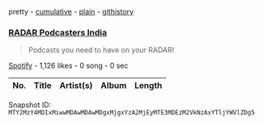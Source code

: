 pretty - [cumulative](/playlists/cumulative/37i9dQZF1DWY15miU785iI.md) - [plain](/playlists/plain/37i9dQZF1DWY15miU785iI) - [githistory](https://github.githistory.xyz/mackorone/spotify-playlist-archive/blob/main/playlists/plain/37i9dQZF1DWY15miU785iI)

### [RADAR Podcasters India](https://open.spotify.com/playlist/37i9dQZF1DWY15miU785iI)

> Podcasts you need to have on your RADAR!

[Spotify](https://open.spotify.com/user/spotify) - 1,126 likes - 0 song - 0 sec

| No. | Title | Artist(s) | Album | Length |
|---|---|---|---|---|

Snapshot ID: `MTY2MzY4MDIxMiwwMDAwMDAwMDgxMjgxYzA2MjEyMTE3MDEzM2VkNzAxYTljYWVlZDg5`
